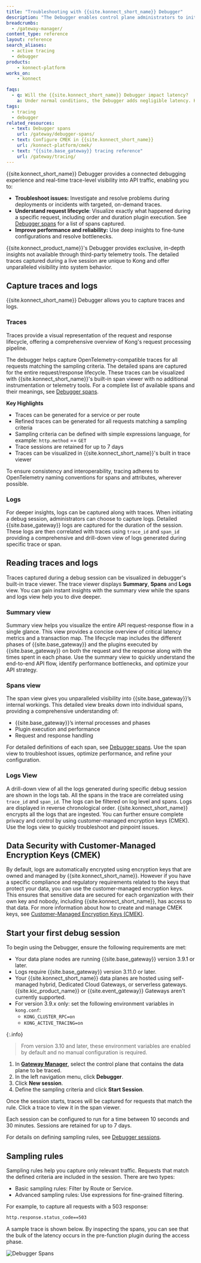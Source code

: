 ```yaml
---
title: "Troubleshooting with {{site.konnect_short_name}} Debugger"
description: "The Debugger enables control plane administrators to initiate targeted deep session traces in specific data plane nodes."
breadcrumbs:
  - /gateway-manager/
content_type: reference
layout: reference
search_aliases: 
  - active tracing
  - debugger
products:
    - konnect-platform
works_on:
    - konnect

faqs:
  - q: Will the {{site.konnect_short_name}} Debugger impact latency?
    a: Under normal conditions, the Debugger adds negligible latency. However, under heavy load, the Debugger may impact the throughput of data planes being traced.
tags:
  - tracing
  - debugger
related_resources:
  - text: Debugger spans
    url: /gateway/debugger-spans/
  - text: Configure CMEK in {{site.konnect_short_name}}
    url: /konnect-platform/cmek/
  - text: "{{site.base_gateway}} tracing reference"
    url: /gateway/tracing/
---
```


{{site.konnect_short_name}} Debugger provides a connected debugging experience and real-time trace-level visibility into API traffic, enabling you to:

* **Troubleshoot issues:** Investigate and resolve problems during deployments or incidents with targeted, on-demand traces.
* **Understand request lifecycle**: Visualize exactly what happened during a specific request, including order and duration plugin execution. See [Debugger spans](/gateway/debugger-spans/) for a list of spans captured.
* **Improve performance and reliability:** Use deep insights to fine-tune configurations and resolve bottlenecks.

{{site.konnect_product_name}}'s Debugger provides exclusive, in-depth insights not available through third-party telemetry tools. The detailed traces captured during a live session are unique to Kong and offer unparalleled visibility into system behavior.

## Capture traces and logs

{{site.konnect_short_name}} Debugger allows you to capture traces and logs. 

### Traces
Traces provide a visual representation of the request and response lifecycle, offering a comprehensive overview of Kong's request processing pipeline. 

The debugger helps capture OpenTelemetry-compatible traces for all requests matching the sampling criteria. The detailed spans are captured for the entire request/response lifecycle. These traces can be visualized with {{site.konnect_short_name}}'s built-in span viewer with no additional instrumentation or telemetry tools. For a complete list of available spans and their meanings, see [Debugger spans](/gateway/debugger-spans/).

**Key Highlights**
* Traces can be generated for a service or per route
* Refined traces can be generated for all requests matching a sampling criteria
* Sampling criteria can be defined with simple expressions language, for example: `http.method` == `GET`
* Trace sessions are retained for up to 7 days
* Traces can be visualized in {{site.konnect_short_name}}'s built in trace viewer

To ensure consistency and interoperability, tracing adheres to OpenTelemetry naming conventions for spans and attributes, wherever possible.

### Logs
For deeper insights, logs can be captured along with traces. When initiating a debug session, administrators can choose to capture logs. Detailed {{site.base_gateway}} logs are captured for the duration of the session. These logs are then correlated with traces using `trace_id` and `span_id` providing a comprehensive and drill-down view of logs generated during specific trace or span.

## Reading traces and logs 
Traces captured during a debug session can be visualized in debugger's built-in trace viewer. The trace viewer displays  **Summary**, **Spans**  and **Logs** view. You can gain instant insights with the summary view while the spans and logs view help you to dive deeper.

### Summary view
Summary view helps you visualize the entire API request-response flow in a single glance. This view provides a concise overview of critical latency metrics and a transaction map. The lifecycle map includes the different phases of {{site.base_gateway}} and the plugins executed by {{site.base_gateway}} on both the request and the response along with the times spent in each phase. Use the summary view to quickly understand the end-to-end API flow, identify performance bottlenecks, and optimize your API strategy.

### Spans view
The span view gives you unparalleled visibility into {{site.base_gateway}}’s internal workings. This detailed view breaks down into individual spans, providing a comprehensive understanding of:

* {{site.base_gateway}}’s internal processes and phases
* Plugin execution and performance
* Request and response handling

For detailed definitions of each span, see [Debugger spans](/gateway/debugger-spans/). Use the span view to troubleshoot issues, optimize performance, and refine your configuration.
### Logs View
A drill-down view of all the logs generated during specific debug session are shown in the logs tab. All the spans in the trace are correlated using `trace_id` and `span_id`. The logs can be filtered on log level and spans. Logs are displayed in reverse chronological order. {{site.konnect_short_name}} encrypts all the logs that are ingested. You can further ensure complete privacy and control by using customer-managed encryption keys (CMEK).
Use the logs view to quickly troubleshoot and pinpoint issues.

## Data Security with Customer-Managed Encryption Keys (CMEK)
By default, logs are automatically encrypted using encryption keys that are owned and managed by {{site.konnect_short_name}}. However if you have a specific compliance and regulatory requirements related to the keys that protect your data, you can use the customer-managed encryption keys. This ensures that sensitive data are secured for each organization with their own key and nobody, including {{site.konnect_short_name}}, has access to that data. For more information about how to create and manage CMEK keys, see [Customer-Managed Encryption Keys (CMEK)](/konnect-platform/cmek/).

## Start your first debug session

To begin using the Debugger, ensure the following requirements are met:

* Your data plane nodes are running {{site.base_gateway}} version 3.9.1 or later.
* Logs require {{site.base_gateway}} version 3.11.0 or later.
* Your {{site.konnect_short_name}} data planes are hosted using self-managed hybrid, Dedicated Cloud Gateways, or serverless gateways. {{site.kic_product_name}} or {{site.event_gateway}} Gateways aren't currently supported.
* For version 3.9.x only: set the following environment variables in `kong.conf`:
  * `KONG_CLUSTER_RPC=on`
  * `KONG_ACTIVE_TRACING=on`

{:.info}
> From version 3.10 and later, these environment variables are enabled by default and no manual configuration is required.


1. In [**Gateway Manager**](https://cloud.konghq.com/us/gateway-manager/), select the control plane that contains the data plane to be traced.
2. In the left navigation menu, click **Debugger**.
3. Click **New session**.
4. Define the sampling criteria and click **Start Session**.

Once the session starts, traces will be captured for requests that match the rule. Click a trace to view it in the span viewer.

Each session can be configured to run for a time between 10 seconds and 30 minutes. Sessions are retained for up to 7 days.

For details on defining sampling rules, see [Debugger sessions](#debugger-sessions).

## Sampling rules

Sampling rules help you capture only relevant traffic. Requests that match the defined criteria are included in the session. There are two types:

* Basic sampling rules: Filter by Route or Service.
* Advanced sampling rules: Use expressions for fine-grained filtering.

For example, to capture all requests with a 503 response:

```sh
http.response.status_code==503
```

A sample trace is shown below. By inspecting the spans, you can see that the bulk of the latency occurs in the pre-function plugin during the access phase.

![Debugger Spans](/assets/images/konnect/debugger-spans.png)